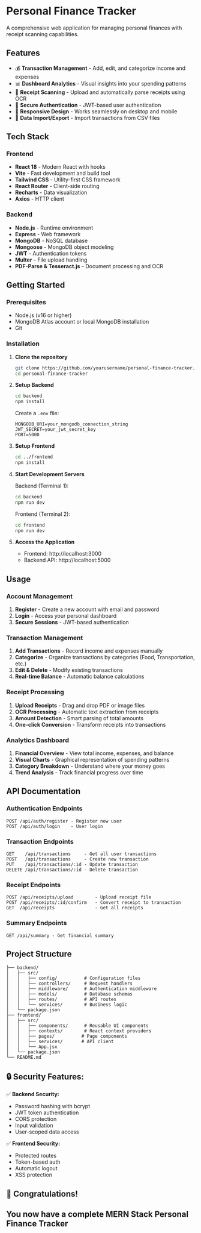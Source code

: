 # Personal Finance Tracker

A comprehensive web application for managing personal finances with receipt scanning capabilities.

## Features

- 💰 **Transaction Management** - Add, edit, and categorize income and expenses
- 📊 **Dashboard Analytics** - Visual insights into your spending patterns
- 🧾 **Receipt Scanning** - Upload and automatically parse receipts using OCR
- 🔐 **Secure Authentication** - JWT-based user authentication
- 📱 **Responsive Design** - Works seamlessly on desktop and mobile
- 💾 **Data Import/Export** - Import transactions from CSV files

## Tech Stack

### Frontend
- **React 18** - Modern React with hooks
- **Vite** - Fast development and build tool
- **Tailwind CSS** - Utility-first CSS framework
- **React Router** - Client-side routing
- **Recharts** - Data visualization
- **Axios** - HTTP client

### Backend
- **Node.js** - Runtime environment
- **Express** - Web framework
- **MongoDB** - NoSQL database
- **Mongoose** - MongoDB object modeling
- **JWT** - Authentication tokens
- **Multer** - File upload handling
- **PDF-Parse & Tesseract.js** - Document processing and OCR

## Getting Started

### Prerequisites
- Node.js (v16 or higher)
- MongoDB Atlas account or local MongoDB installation
- Git

### Installation

1. **Clone the repository**
   ```bash
   git clone https://github.com/yourusername/personal-finance-tracker.git
   cd personal-finance-tracker
   ```

2. **Setup Backend**
   ```bash
   cd backend
   npm install
   ```
   
   Create a `.env` file:
   ```env
   MONGODB_URI=your_mongodb_connection_string
   JWT_SECRET=your_jwt_secret_key
   PORT=5000
   ```

3. **Setup Frontend**
   ```bash
   cd ../frontend
   npm install
   ```

4. **Start Development Servers**
   
   Backend (Terminal 1):
   ```bash
   cd backend
   npm run dev
   ```
   
   Frontend (Terminal 2):
   ```bash
   cd frontend
   npm run dev
   ```

5. **Access the Application**
   - Frontend: http://localhost:3000
   - Backend API: http://localhost:5000

## Usage

### Account Management
1. **Register** - Create a new account with email and password
2. **Login** - Access your personal dashboard
3. **Secure Sessions** - JWT-based authentication

### Transaction Management
1. **Add Transactions** - Record income and expenses manually
2. **Categorize** - Organize transactions by categories (Food, Transportation, etc.)
3. **Edit & Delete** - Modify existing transactions
4. **Real-time Balance** - Automatic balance calculations

### Receipt Processing
1. **Upload Receipts** - Drag and drop PDF or image files
2. **OCR Processing** - Automatic text extraction from receipts
3. **Amount Detection** - Smart parsing of total amounts
4. **One-click Conversion** - Transform receipts into transactions

### Analytics Dashboard
1. **Financial Overview** - View total income, expenses, and balance
2. **Visual Charts** - Graphical representation of spending patterns
3. **Category Breakdown** - Understand where your money goes
4. **Trend Analysis** - Track financial progress over time

## API Documentation

### Authentication Endpoints
```
POST /api/auth/register - Register new user
POST /api/auth/login    - User login
```

### Transaction Endpoints
```
GET    /api/transactions     - Get all user transactions
POST   /api/transactions     - Create new transaction
PUT    /api/transactions/:id - Update transaction
DELETE /api/transactions/:id - Delete transaction
```

### Receipt Endpoints
```
POST /api/receipts/upload        - Upload receipt file
POST /api/receipts/:id/confirm   - Convert receipt to transaction
GET  /api/receipts               - Get all receipts
```

### Summary Endpoints
```
GET /api/summary - Get financial summary
```

## Project Structure

```
├── backend/
│   ├── src/
│   │   ├── config/          # Configuration files
│   │   ├── controllers/     # Request handlers
│   │   ├── middleware/      # Authentication middleware
│   │   ├── models/          # Database schemas
│   │   ├── routes/          # API routes
│   │   └── services/        # Business logic
│   └── package.json
├── frontend/
│   ├── src/
│   │   ├── components/      # Reusable UI components
│   │   ├── contexts/        # React context providers
│   │   ├── pages/          # Page components
│   │   ├── services/       # API client
│   │   └── App.jsx
│   └── package.json
└── README.md
```

## 🔒 **Security Features:**

✅ **Backend Security:**
- Password hashing with bcrypt
- JWT token authentication
- CORS protection
- Input validation
- User-scoped data access

✅ **Frontend Security:**
- Protected routes
- Token-based auth
- Automatic logout
- XSS protection

## 🎉 **Congratulations!**

You now have a complete **MERN Stack Personal Finance Tracker**
---


